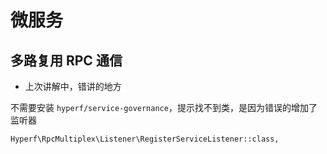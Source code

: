 # 微服务

## 多路复用 RPC 通信

- 上次讲解中，错讲的地方

不需要安装 `hyperf/service-governance`，提示找不到类，是因为错误的增加了监听器

```
Hyperf\RpcMultiplex\Listener\RegisterServiceListener::class,
```
